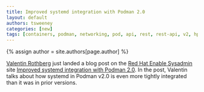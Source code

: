 ```yaml
---
title: Improved systemd integration with Podman 2.0 
layout: default
authors: tsweeney 
categories: [new]
tags: [containers, podman, networking, pod, api, rest, rest-api, v2, hpc]
---
```

{% assign author = site.authors[page.author] %}

[Valentin Rothberg](https://twitter.com/vlntnrthbrg) just landed a blog post on the [Red Hat Enable Sysadmin](https://www.redhat.com/sysadmin/) site [Improved systemd integration with Podman 2.0](https://www.redhat.com/sysadmin/improved-systemd-podman).  In the post, Valentin talks about how systemd in Podman v2.0 is even more tightly integrated than it was in prior versions.
